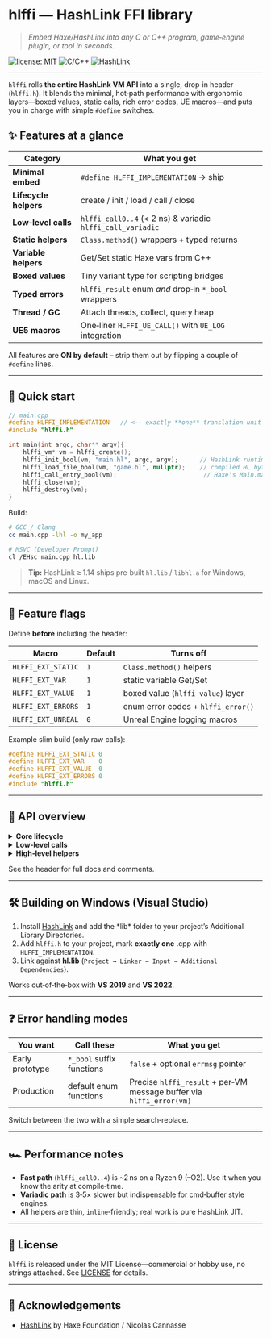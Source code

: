 # hlffi — HashLink FFI library

> *Embed Haxe/HashLink into any C or C++ program, game‑engine plugin, or tool in seconds.*

[![license: MIT](https://img.shields.io/badge/license-MIT-blue.svg)](LICENSE)
![C/C++](https://img.shields.io/badge/language-C%20%7C%20C%2B%2B-00599C) ![HashLink](https://img.shields.io/badge/HashLink-%F0%9F%94%A5-orange)

---

`hlffi` rolls **the entire HashLink VM API** into a single, drop‑in header (`hlffi.h`). It blends the minimal, hot‑path performance with ergonomic layers—boxed values, static calls, rich error codes, UE macros—and puts you in charge with simple `#define` switches.

## ✨ Features at a glance

| Category              | What you get                                               |
| --------------------- | ---------------------------------------------------------- |
| **Minimal embed**     | `#define HLFFI_IMPLEMENTATION` → ship                      |
| **Lifecycle helpers** | create / init / load / call / close                        |
| **Low‑level calls**   | `hlffi_call0..4` (< 2 ns) & variadic `hlffi_call_variadic` |
| **Static helpers**    | `Class.method()` wrappers + typed returns                  |
| **Variable helpers**  | Get/Set static Haxe vars from C++                          |
| **Boxed values**      | Tiny variant type for scripting bridges                    |
| **Typed errors**      | `hlffi_result` enum *and* drop‑in `*_bool` wrappers        |
| **Thread / GC**       | Attach threads, collect, query heap                        |
| **UE5 macros**        | One‑liner `HLFFI_UE_CALL()` with `UE_LOG` integration      |

All features are **ON by default** – strip them out by flipping a couple of `#define` lines.

---

## 🚀 Quick start

```cpp
// main.cpp
#define HLFFI_IMPLEMENTATION   // <‑‑ exactly **one** translation unit
#include "hlffi.h"

int main(int argc, char** argv){
    hlffi_vm* vm = hlffi_create();
    hlffi_init_bool(vm, "main.hl", argc, argv);      // HashLink runtime
    hlffi_load_file_bool(vm, "game.hl", nullptr);    // compiled HL bytecode
    hlffi_call_entry_bool(vm);                        // Haxe's Main.main()
    hlffi_close(vm);
    hlffi_destroy(vm);
}
```

Build:

```bash
# GCC / Clang
cc main.cpp -lhl -o my_app

# MSVC (Developer Prompt)
cl /EHsc main.cpp hl.lib
```

> **Tip:** HashLink ≥ 1.14 ships pre‑built `hl.lib` / `libhl.a` for Windows, macOS and Linux.

---

## 🔧 Feature flags

Define **before** including the header:

| Macro              | Default | Turns **off**                      |
| ------------------ | ------- | ---------------------------------- |
| `HLFFI_EXT_STATIC` | `1`     | `Class.method()` helpers           |
| `HLFFI_EXT_VAR`    | `1`     | static variable Get/Set            |
| `HLFFI_EXT_VALUE`  | `1`     | boxed value (`hlffi_value`) layer  |
| `HLFFI_EXT_ERRORS` | `1`     | enum error codes + `hlffi_error()` |
| `HLFFI_EXT_UNREAL` | `0`     | Unreal Engine logging macros       |

Example slim build (only raw calls):

```cpp
#define HLFFI_EXT_STATIC 0
#define HLFFI_EXT_VAR    0
#define HLFFI_EXT_VALUE  0
#define HLFFI_EXT_ERRORS 0
#include "hlffi.h"
```

---

## 🧩 API overview

<details>
<summary><strong>Core lifecycle</strong></summary>

```c
hlffi_vm*    hlffi_create();
bool/enum    hlffi_init*(vm, main_hl, argc, argv);
… load_file / load_mem …
… call_entry …
void         hlffi_close(vm);
void         hlffi_destroy(vm);
```

</details>

<details>
<summary><strong>Low‑level calls</strong></summary>

* `void* hlffi_lookup(vm, "haxe_function", nargs);`
* `int32 hlffi_callX(ptr, a0, … a3);`
* `int32 hlffi_call_variadic(ptr, argc, …);`

</details>

<details>
<summary><strong>High‑level helpers</strong></summary>

* `hlffi_call_static(vm, "Player", "spawn");`
* `int score = hlffi_get_static_int(vm, "Game", "score");`
* Boxed values: `hlffi_val_int(42);`, `hlffi_val_as_string(val);`

</details>

See the header for full docs and comments.

---

## 🛠  Building on Windows (Visual Studio)

1. Install [HashLink](https://hashlink.haxe.org/) and add the \*lib\* folder to your project’s Additional Library Directories.
2. Add `hlffi.h` to your project, mark **exactly one** .cpp with `HLFFI_IMPLEMENTATION`.
3. Link against **hl.lib** (`Project → Linker → Input → Additional Dependencies`).

Works out‑of‑the‑box with **VS 2019** and **VS 2022**.

---

## ❓ Error handling modes

| You want        | Call these                | What you get                                                         |
| --------------- | ------------------------- | -------------------------------------------------------------------- |
| Early prototype | `*_bool` suffix functions | `false` + optional `errmsg` pointer                                  |
| Production      | default enum functions    | Precise `hlffi_result` + per‑VM message buffer via `hlffi_error(vm)` |

Switch between the two with a simple search‑replace.

---

## 🏎️ Performance notes

* **Fast path** (`hlffi_call0..4`) is \~2 ns on a Ryzen 9 (–O2).
  Use it when you know the arity at compile‑time.
* **Variadic path** is 3‑5× slower but indispensable for cmd‑buffer style engines.
* All helpers are thin, `inline`‑friendly; real work is pure HashLink JIT.

---

## 📝 License

`hlffi` is released under the MIT License—commercial or hobby use, no strings attached.
See [LICENSE](LICENSE) for details.

---

## 🙏 Acknowledgements

* [HashLink](https://github.com/HaxeFoundation/hashlink) by Haxe Foundation / Nicolas Cannasse

